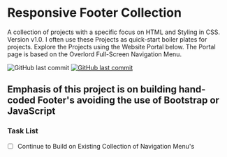 # Responsive Footer Collection

A collection of projects with a specific focus on HTML and Styling in CSS. Version v1.0.
I often use these Projects as quick-start boiler plates for projects.
Explore the Projects using the Website Portal below.
The Portal page is based on the Overlord Full-Screen Navigation Menu.

<img alt="GitHub last commit" src="https://img.shields.io/github/last-commit/mogrady-git/Responsive-Footer-Collection">
<a href="https://mogrady-git.github.io/Responsive-Footer-Collection/"><img alt="GitHub last commit" src="https://img.shields.io/badge/Version%201.0-Launch%20Website-green"></a>

## Emphasis of this project is on building hand-coded Footer's avoiding the use of Bootstrap or JavaScript

### Task List

- [ ] Continue to Build on Existing Collection of Navigation Menu's
